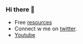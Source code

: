 ### Hi there 👋
 
- Free [resources](https://linktr.ee/brwnboi)
- Connect w me on [twitter](https://www.twitter.com/aryan_eth).
- [Youtube](https://www.youtube.com/@brwnboi)
